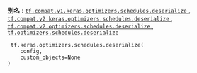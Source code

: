 **别名** : [ `tf.compat.v1.keras.optimizers.schedules.deserialize` ](/api_docs/python/tf/keras/optimizers/schedules/deserialize), [ `tf.compat.v2.keras.optimizers.schedules.deserialize` ](/api_docs/python/tf/keras/optimizers/schedules/deserialize), [ `tf.compat.v2.optimizers.schedules.deserialize` ](/api_docs/python/tf/keras/optimizers/schedules/deserialize), [ `tf.optimizers.schedules.deserialize` ](/api_docs/python/tf/keras/optimizers/schedules/deserialize)

```
 tf.keras.optimizers.schedules.deserialize(
    config,
    custom_objects=None
)
 
```

